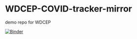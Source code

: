 # WDCEP-COVID-tracker-mirror
demo repo for WDCEP

[![Binder](https://mybinder.org/badge_logo.svg)](https://notebooks.gesis.org/binder/jupyter/user/nltgit-wdcep-co--tracker-mirror-9ycfa53f/notebooks/tracker/notebooks/tracker_v2.ipynb)
